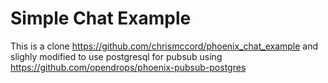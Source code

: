 # Simple Chat Example

This is a clone https://github.com/chrismccord/phoenix_chat_example and slighly modified to use postgresql  for pubsub using https://github.com/opendrops/phoenix-pubsub-postgres
